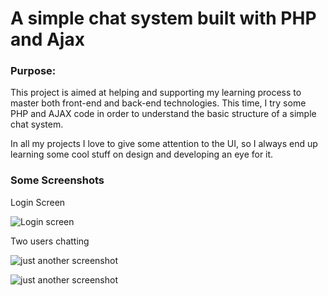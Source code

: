 # A simple chat system built with PHP and Ajax

### Purpose:

This project is aimed at helping and supporting my learning process to master both front-end and back-end technologies. This time, I try some PHP and AJAX code in order to understand the basic structure of a simple chat system. 

In all my projects I love to give some attention to the UI, so I always end up learning some cool stuff on design and developing an eye for it.

### Some Screenshots

Login Screen

![Login screen](https://user-images.githubusercontent.com/22922799/42667200-2439c984-8620-11e8-9045-e3ed4d6fe46f.png)


Two users chatting

![just another screenshot](https://user-images.githubusercontent.com/22922799/42667198-23e2c86e-8620-11e8-8505-0b79b435132e.png)

![just another screenshot](https://user-images.githubusercontent.com/22922799/42667199-2412aa52-8620-11e8-908c-904bb188710e.png)

